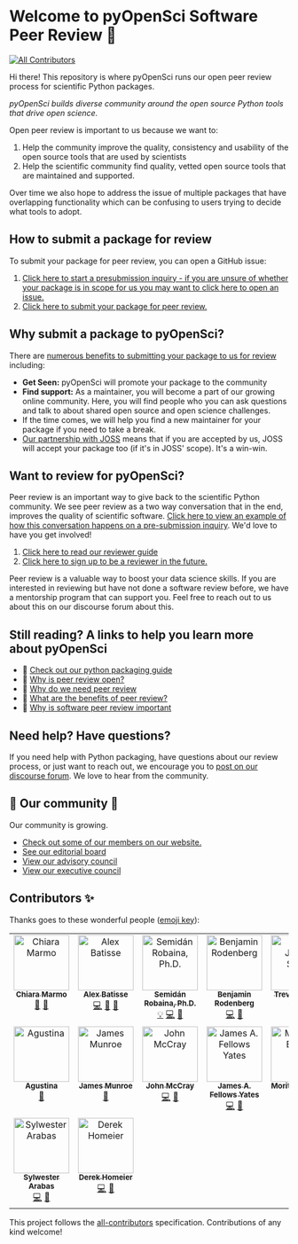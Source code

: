 # Welcome to pyOpenSci Software Peer Review 👋 
<!-- ALL-CONTRIBUTORS-BADGE:START - Do not remove or modify this section -->
[![All Contributors](https://img.shields.io/badge/all_contributors-16-orange.svg?style=flat-square)](#contributors-)
<!-- ALL-CONTRIBUTORS-BADGE:END -->

Hi there! This repository is where pyOpenSci 
runs our open peer review process for scientific Python packages. 

*pyOpenSci builds diverse community around the open source Python tools that drive open science.* 

Open peer review is important to us because we want to:

1. Help the community improve the quality, consistency and usability of the open source tools that are used by scientists
2. Help the scientific community find quality, vetted open source tools that are maintained and supported.

Over time we also hope to address the issue of multiple packages that have overlapping functionality which can be confusing to users trying to decide what tools to adopt.

## How to submit a package for review 

To submit your package for peer review, you can open a GitHub issue:
1. [Click here to start a presubmission inquiry - if you are unsure of whether your package is in scope for us you may want to click here to open an issue.](https://github.com/pyOpenSci/software-review/issues/new?assignees=&labels=0%2Fpresubmission&template=presubmission-inquiry.md&title=) 
2. [Click here to submit your package for peer review.](https://github.com/pyOpenSci/software-review/issues/new?assignees=&labels=1%2Feditor-checks%2C+New+Submission%21&template=submit-software-for-review.md&title=) 


## Why submit a package to pyOpenSci? 
There are [numerous benefits to submitting your package to us for review](https://www.pyopensci.org/peer-review-guide/about-peer-review/review-benefits.html?highlight=benefits) including:

* **Get Seen:** pyOpenSci will promote your package to the community 
* **Find support:** As a maintainer, you will become a part of our growing online community. Here, you will find people who you can ask questions and talk to about shared open source and open science challenges. 
* If the time comes, we will help you find a new maintainer for your package if you need to take a break. 
* [Our partnership with JOSS](https://www.pyopensci.org/peer-review-guide/about-peer-review/pyopensci-related-joss-ropensci.html#you-can-improve-your-package-with-a-review-at-pyopensci-and-still-publish-in-joss) means that if you are accepted by us, JOSS will accept your package too (if it's in JOSS' scope). It's a win-win. 

## Want to review for pyOpenSci?

Peer review is an important way to give back to the scientific Python 
community. We see peer review as a two way conversation that in the end, improves the quality of scientific software. [Click here to view an example of how this conversation happens on a pre-submission inquiry](https://github.com/pyOpenSci/software-review/issues/65). We'd love to have you get involved! 

1. [Click here to read our reviewer guide](https://www.pyopensci.org/peer-review-guide/software-peer-review-guide/reviewer-guide.html)
2. [Click here to sign up to be a reviewer in the future.](https://forms.gle/GHfxvmS47nQFDcBM6) 

Peer review is a valuable way to boost your data science skills. If you are interested in reviewing but have not done a software review before, we have a mentorship program that can support you. Feel free to reach out to us about this on our discourse forum about this. 


## Still reading? A links to help you learn more about pyOpenSci

* 📖 [Check out our python packaging guide](https://www.pyopensci.org/python-package-guide)
* 📖 [Why is peer review open?](https://www.pyopensci.org/peer-review-guide/about-peer-review/intro.html#why-are-reviews-open) 
* 📖 [Why do we need peer review](https://www.pyopensci.org/peer-review-guide/about-peer-review/intro.html#why-does-the-scientific-community-need-software-peer-review)
* 📖 [What are the benefits of peer review?](https://www.pyopensci.org/peer-review-guide/about-peer-review/review-benefits.html)
* 📖 [Why is software peer review important](https://www.pyopensci.org/peer-review-guide/about-peer-review/intro.html#why-does-the-scientific-community-need-software-peer-review)


## Need help? Have questions? 
If you need help with Python packaging, have questions about our review process, or just want to reach out, we encourage you to [post on our discourse forum](https://pyopensci.discourse.group/c/coding-help/10). We love to hear from the community. 

## 👥 Our community 👥 
Our community is growing. 

* [Check out some of our members on our website.](https://www.pyopensci.org/our-community/) 
* [See our editorial board](https://www.pyopensci.org/about-peer-review/#our-editorial-board)
* [View our advisory council](https://www.pyopensci.org/our-community/#pyopensci-working-advisory-committee)
* [View our executive council](https://www.pyopensci.org/our-community/#external-advisory-committee--leadership)

## Contributors ✨

Thanks goes to these wonderful people ([emoji key](https://allcontributors.org/docs/en/emoji-key)):

<!-- ALL-CONTRIBUTORS-LIST:START - Do not remove or modify this section -->
<!-- prettier-ignore-start -->
<!-- markdownlint-disable -->
<table>
  <tbody>
    <tr>
      <td align="center" valign="top" width="14.28%"><a href="https://orcid.org/0000-0003-2843-6044"><img src="https://avatars.githubusercontent.com/u/1662261?v=4?s=100" width="100px;" alt="Chiara Marmo"/><br /><sub><b>Chiara Marmo</b></sub></a><br /><a href="https://github.com/pyOpenSci/software-submission/commits?author=cmarmo" title="Documentation">📖</a> <a href="#ideas-cmarmo" title="Ideas, Planning, & Feedback">🤔</a></td>
      <td align="center" valign="top" width="14.28%"><a href="http://batalex.github.io"><img src="https://avatars.githubusercontent.com/u/11004857?v=4?s=100" width="100px;" alt="Alex Batisse"/><br /><sub><b>Alex Batisse</b></sub></a><br /><a href="https://github.com/pyOpenSci/software-submission/commits?author=Batalex" title="Code">💻</a> <a href="#design-Batalex" title="Design">🎨</a> <a href="https://github.com/pyOpenSci/software-submission/pulls?q=is%3Apr+reviewed-by%3ABatalex" title="Reviewed Pull Requests">👀</a></td>
      <td align="center" valign="top" width="14.28%"><a href="https://www.linkedin.com/in/semidan-robaina/"><img src="https://avatars.githubusercontent.com/u/21340147?v=4?s=100" width="100px;" alt="Semidán Robaina, Ph.D."/><br /><sub><b>Semidán Robaina, Ph.D.</b></sub></a><br /><a href="#example-robaina" title="Examples">💡</a> <a href="https://github.com/pyOpenSci/software-submission/commits?author=robaina" title="Code">💻</a> <a href="https://github.com/pyOpenSci/software-submission/pulls?q=is%3Apr+reviewed-by%3Arobaina" title="Reviewed Pull Requests">👀</a></td>
      <td align="center" valign="top" width="14.28%"><a href="https://www.cs.cit.tum.de/sccs/personen/benjamin-rodenberg/"><img src="https://avatars.githubusercontent.com/u/5740604?v=4?s=100" width="100px;" alt="Benjamin Rodenberg"/><br /><sub><b>Benjamin Rodenberg</b></sub></a><br /><a href="https://github.com/pyOpenSci/software-submission/commits?author=BenjaminRodenberg" title="Code">💻</a> <a href="https://github.com/pyOpenSci/software-submission/pulls?q=is%3Apr+reviewed-by%3ABenjaminRodenberg" title="Reviewed Pull Requests">👀</a></td>
      <td align="center" valign="top" width="14.28%"><a href="https://github.com/Zeitsperre"><img src="https://avatars.githubusercontent.com/u/10819524?v=4?s=100" width="100px;" alt="Trevor James Smith"/><br /><sub><b>Trevor James Smith</b></sub></a><br /><a href="https://github.com/pyOpenSci/software-submission/commits?author=Zeitsperre" title="Code">💻</a></td>
      <td align="center" valign="top" width="14.28%"><a href="https://github.com/tlogan2000"><img src="https://avatars.githubusercontent.com/u/22454970?v=4?s=100" width="100px;" alt="Travis Logan"/><br /><sub><b>Travis Logan</b></sub></a><br /><a href="https://github.com/pyOpenSci/software-submission/commits?author=tlogan2000" title="Code">💻</a></td>
      <td align="center" valign="top" width="14.28%"><a href="https://github.com/aulemahal"><img src="https://avatars.githubusercontent.com/u/20629530?v=4?s=100" width="100px;" alt="Pascal Bourgault"/><br /><sub><b>Pascal Bourgault</b></sub></a><br /><a href="https://github.com/pyOpenSci/software-submission/commits?author=aulemahal" title="Code">💻</a></td>
    </tr>
    <tr>
      <td align="center" valign="top" width="14.28%"><a href="http://aguspesce.github.io"><img src="https://avatars.githubusercontent.com/u/13738018?v=4?s=100" width="100px;" alt="Agustina"/><br /><sub><b>Agustina</b></sub></a><br /><a href="https://github.com/pyOpenSci/software-submission/pulls?q=is%3Apr+reviewed-by%3Aaguspesce" title="Reviewed Pull Requests">👀</a></td>
      <td align="center" valign="top" width="14.28%"><a href="https://github.com/jmunroe"><img src="https://avatars.githubusercontent.com/u/6181563?v=4?s=100" width="100px;" alt="James Munroe"/><br /><sub><b>James Munroe</b></sub></a><br /><a href="https://github.com/pyOpenSci/software-submission/pulls?q=is%3Apr+reviewed-by%3Ajmunroe" title="Reviewed Pull Requests">👀</a></td>
      <td align="center" valign="top" width="14.28%"><a href="https://github.com/mccrayjr"><img src="https://avatars.githubusercontent.com/u/69483966?v=4?s=100" width="100px;" alt="John McCray"/><br /><sub><b>John McCray</b></sub></a><br /><a href="https://github.com/pyOpenSci/software-submission/commits?author=mccrayjr" title="Code">💻</a> <a href="https://github.com/pyOpenSci/software-submission/pulls?q=is%3Apr+reviewed-by%3Amccrayjr" title="Reviewed Pull Requests">👀</a></td>
      <td align="center" valign="top" width="14.28%"><a href="http://jafy.eu"><img src="https://avatars.githubusercontent.com/u/17950287?v=4?s=100" width="100px;" alt="James A. Fellows Yates"/><br /><sub><b>James A. Fellows Yates</b></sub></a><br /><a href="https://github.com/pyOpenSci/software-submission/commits?author=jfy133" title="Code">💻</a> <a href="https://github.com/pyOpenSci/software-submission/pulls?q=is%3Apr+reviewed-by%3Ajfy133" title="Reviewed Pull Requests">👀</a></td>
      <td align="center" valign="top" width="14.28%"><a href="https://github.com/Midnighter"><img src="https://avatars.githubusercontent.com/u/135653?v=4?s=100" width="100px;" alt="Moritz E. Beber"/><br /><sub><b>Moritz E. Beber</b></sub></a><br /><a href="https://github.com/pyOpenSci/software-submission/commits?author=midnighter" title="Code">💻</a> <a href="https://github.com/pyOpenSci/software-submission/pulls?q=is%3Apr+reviewed-by%3Amidnighter" title="Reviewed Pull Requests">👀</a></td>
      <td align="center" valign="top" width="14.28%"><a href="https://github.com/schlich"><img src="https://avatars.githubusercontent.com/u/21191435?v=4?s=100" width="100px;" alt="Ty Schlichenmeyer"/><br /><sub><b>Ty Schlichenmeyer</b></sub></a><br /><a href="https://github.com/pyOpenSci/software-submission/commits?author=schlich" title="Code">💻</a> <a href="https://github.com/pyOpenSci/software-submission/pulls?q=is%3Apr+reviewed-by%3Aschlich" title="Reviewed Pull Requests">👀</a></td>
      <td align="center" valign="top" width="14.28%"><a href="https://ffy00.github.io/"><img src="https://avatars.githubusercontent.com/u/11718923?v=4?s=100" width="100px;" alt="Filipe Laíns"/><br /><sub><b>Filipe Laíns</b></sub></a><br /><a href="https://github.com/pyOpenSci/software-submission/commits?author=FFY00" title="Code">💻</a> <a href="https://github.com/pyOpenSci/software-submission/pulls?q=is%3Apr+reviewed-by%3AFFY00" title="Reviewed Pull Requests">👀</a></td>
    </tr>
    <tr>
      <td align="center" valign="top" width="14.28%"><a href="https://slayoo.github.io/"><img src="https://avatars.githubusercontent.com/u/89685?v=4?s=100" width="100px;" alt="Sylwester Arabas"/><br /><sub><b>Sylwester Arabas</b></sub></a><br /><a href="https://github.com/pyOpenSci/software-submission/commits?author=slayoo" title="Code">💻</a> <a href="https://github.com/pyOpenSci/software-submission/pulls?q=is%3Apr+reviewed-by%3Aslayoo" title="Reviewed Pull Requests">👀</a></td>
      <td align="center" valign="top" width="14.28%"><a href="https://github.com/dhomeier"><img src="https://avatars.githubusercontent.com/u/709020?v=4?s=100" width="100px;" alt="Derek Homeier"/><br /><sub><b>Derek Homeier</b></sub></a><br /><a href="https://github.com/pyOpenSci/software-submission/commits?author=dhomeier" title="Code">💻</a> <a href="https://github.com/pyOpenSci/software-submission/pulls?q=is%3Apr+reviewed-by%3Adhomeier" title="Reviewed Pull Requests">👀</a></td>
    </tr>
  </tbody>
</table>

<!-- markdownlint-restore -->
<!-- prettier-ignore-end -->

<!-- ALL-CONTRIBUTORS-LIST:END -->

This project follows the [all-contributors](https://github.com/all-contributors/all-contributors) specification. Contributions of any kind welcome!
